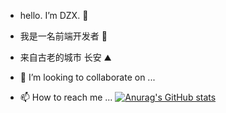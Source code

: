 - hello. I’m DZX.  👋
- 我是一名前端开发者 👀
- 来自古老的城市 长安  ⛰️


- 💞️ I’m looking to collaborate on ...
- 📫 How to reach me ...
[![Anurag's GitHub stats](https://github-readme-stats.vercel.app/api?username=SK-Luffa)](https://github.com/anuraghazra/github-readme-stats)
<!---
SK-Luffa/SK-Luffa is a ✨ special ✨ repository because its `README.md` (this file) appears on your GitHub profile.
You can click the Preview link to take a look at your changes.
--->
